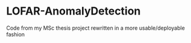 # LOFAR-AnomalyDetection
Code from my MSc thesis project rewritten in a more usable/deployable fashion
